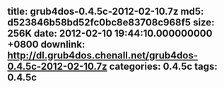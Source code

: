 title: grub4dos-0.4.5c-2012-02-10.7z
md5: d523846b58bd52fc0bc8e83708c968f5
size: 256K
date: 2012-02-10 19:44:10.000000000 +0800
downlink: http://dl.grub4dos.chenall.net/grub4dos-0.4.5c-2012-02-10.7z
categories: 0.4.5c
tags: 0.4.5c
---

